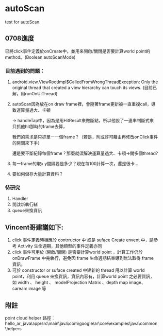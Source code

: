 # autoScan
test for autoScan

## 0708進度
已將click事件定義於onCreate中，並用來開啟/關閉是否要計算world point的method。(Boolean autoScanMode)

### 目前遇到的問題：
1. android.view.ViewRootImpl$CalledFromWrongThreadException: Only the original thread that created a view hierarchy can touch its views. (目前已解，用runOnUiThread)
2. autoScan因為放在on draw frame裡，會隨著frame更新被一直重複call，導致運算量過大、卡頓

   -> handleTap中，因為是用HitResult來做斷點，所以他設了一連串判斷式來只抓他hit那時的frame去算，

      我們的需求是只抓單一一個frame？（若是，則或許可藉由再修改onClick事件的開關來下手）

      還是要不斷紀錄每個frame？那麼就須解決運算量過大、卡頓->開多個thread?

3. 每一frame的取x y間隔要是多少？現在每100計算一次，還是很卡...
4. 要如何儲存大量計算資料？

### 待研究
1. Handler
2. 開啟新執行緒
3. queue來換資訊

## Vincent哥建議如下:
1.  click  事件定義時機應於 contrructor 中 或是 suface Create envent 中，請參考 Activity 生命週期，其他類型的事件定義亦同
2.  click 事件可用於 (開啟/關閉) 是否要計算world point ，計算工作仍於 onDrawFrame 中完執行，避免因 frame 生命週期結束導到無法取得 frame 資訊。
3.  可於 constructor or suface created 中建新的 thread 用以計算 world point，利用 queue 來換資訊，資訊內容有，計算world point 之必要資訊，如 width 、 height 、 modelProjection Matrix 、depth map image、caream image 等

## 附註
point cloud helper 路徑：hello_ar_java\app\src\main\java\com\google\ar\core\examples\java\common\helpers
